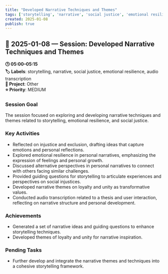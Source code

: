 ```yaml
---
title: "Developed Narrative Techniques and Themes"
tags: ['storytelling', 'narrative', 'social justice', 'emotional resilience', 'audio transcription']
created: 2025-01-08
publish: true
---
```


## 📅 2025-01-08 — Session: Developed Narrative Techniques and Themes

**🕒 05:00–05:15**  
**🏷️ Labels**: storytelling, narrative, social justice, emotional resilience, audio transcription  
**📂 Project**: Other  
**⭐ Priority**: MEDIUM  


### Session Goal
The session focused on exploring and developing narrative techniques and themes related to storytelling, emotional resilience, and social justice.

### Key Activities
- Reflected on injustice and exclusion, drafting ideas that capture emotions and personal reflections.
- Explored emotional resilience in personal narratives, emphasizing the expression of feelings and personal growth.
- Discussed alternative perspectives in personal narratives to connect with others facing similar challenges.
- Provided guiding questions for storytelling to articulate experiences and perspectives on social injustices.
- Developed narrative themes on loyalty and unity as transformative values.
- Conducted audio transcription related to a thesis and user interaction, reflecting on narrative structure and personal development.

### Achievements
- Generated a set of narrative ideas and guiding questions to enhance storytelling techniques.
- Developed themes of loyalty and unity for narrative inspiration.

### Pending Tasks
- Further develop and integrate the narrative themes and techniques into a cohesive storytelling framework.
